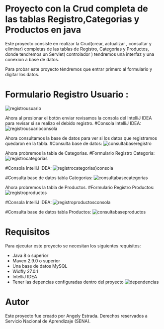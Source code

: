 # Proyecto con la Crud completa de las tablas Registro,Categorias y Productos en java

Este proyecto consiste en realizar la Crud(crear, actualizar , consultar y eliminar) completas de las tablas de Registro, Categorias y Productos, donde tendremos un Servlet( controlador ) tendremos una interfaz y una conexion a base de datos.

Para probar este proyecto téndremos que entrar primero al formulario y digitar los datos. 
# Formulario Registro Usuario :
![registrousuario](https://github.com/noritat/Taller_7/assets/128448216/7f904b2e-4c84-46a8-8410-1289301edebb)

 Ahora al presionar el botón enviar revisamos la consola del IntelliJ IDEA para revisar si se realizo el debido registro.
 #Consola IntelliJ IDEA:
 ![registrousuarioconsola](https://github.com/noritat/Taller_7/assets/128448216/01b3afde-1341-4a5c-91f5-6db2a7f886df)

Ahora consultamos la base de datos para ver si los datos que registramos quedaron en la tabla.
#Consulta base de datos:
![consultabaseregistro](https://github.com/noritat/Taller_7/assets/128448216/c91c514b-3119-42c5-96c7-ebc9a9a1184b)

Ahora probremos la tabla de Categorias.
#Formulario Registro Categoria:
![registrocategorias](https://github.com/noritat/Taller_7/assets/128448216/a1b41cf6-9590-4009-b214-701e77ef3283)

#Consola IntelliJ IDEA:
![registrocategorias}consola](https://github.com/noritat/Taller_7/assets/128448216/d523d546-ec97-4dff-8253-a84f78809200)

#Consulta base de datos tabla Categorias:
![consultabasecategorias](https://github.com/noritat/Taller_7/assets/128448216/b369172e-fc7f-416a-a500-d1f4f3bdd55f)


Ahora probremos la tabla de Productos.
#Formulario Registro Productos:
![registroproductos](https://github.com/noritat/Taller_7/assets/128448216/47fdab2e-053d-4b6c-8d86-cffb2cb3d133)


#Consola IntelliJ IDEA:
![registroproductosconsola](https://github.com/noritat/Taller_7/assets/128448216/45ae712a-85e9-4911-8eb8-b30974fa6d2c)


#Consulta base de datos tabla Productos:
![consultabaseproductos](https://github.com/noritat/Taller_7/assets/128448216/34fe950e-a0b6-4388-8151-90d8c25193a7)


# Requisitos

Para ejecutar este proyecto se necesitan los siguientes requisitos:
- Java 8 o superior
- Maven 2.9.0 o superior
- Una base de datos MySQL
- Widfly 27.0.1
- IntelliJ IDEA
- Tener las depencias configuradas dentro del proyecto 
![dependencias](https://github.com/noritat/Taller_6_JavaWeb/assets/128448216/7a6cf666-bf37-4d96-80a7-188db646bd58)


# Autor

Este proyecto fue creado por Angely Estrada.
Derechos reservados a Servicio Nacional de Aprendizaje (SENA).






